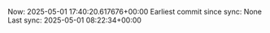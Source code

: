 Now: 2025-05-01 17:40:20.617676+00:00 Earliest commit since sync: None Last sync: 2025-05-01 08:22:34+00:00

